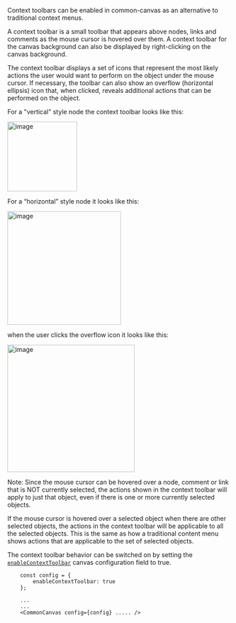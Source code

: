 Context toolbars can be enabled in common-canvas as an alternative to traditional context menus.

A context toolbar is a small toolbar that appears above nodes, links and comments as the mouse cursor is hovered over them. A context toolbar for the canvas background can also be displayed by right-clicking on the canvas background. 

The context toolbar displays a set of icons that represent the most likely actions the user would want to perform on the object under the mouse cursor. If necessary, the toolbar can also show an overflow (horizontal ellipsis) icon that, when clicked, reveals additional actions that can be performed on the object. 

For a "vertical" style node the context toolbar looks like this:

<img width="157" alt="image" src="https://github.com/elyra-ai/canvas/assets/15114439/59d3a435-d901-456f-8825-c9a53196bde3">

For a “horizontal” style node it looks like this:

<img width="256" alt="image" src="https://github.com/elyra-ai/canvas/assets/15114439/e9d1a2cb-b186-420b-ae53-31b11bb34e57">

when the user clicks the overflow icon it looks like this:

<img width="287" alt="image" src="https://github.com/elyra-ai/canvas/assets/15114439/fe1ec1e3-ba5e-4054-a6d9-77eeba4635ed">

Note: Since the mouse cursor can be hovered over a node, comment or link that is NOT currently selected, the actions shown in the context toolbar will apply to just that object, even if there is one or more currently selected objects.  

If the mouse cursor is hovered over a selected object when there are other selected objects, the actions in the context toolbar will be applicable to all the selected objects. This is the same as how a traditional content menu shows actions that are applicable to the set of selected objects. 


The context toolbar behavior can be switched on by setting the [`enableContextToolbar`](/2.1-Config-Objects#enablecontexttoolbar) canvas configuration field to true.

```
    const config = {
        enableContextToolbar: true
    };

    ...
    ...
    <CommonCanvas config={config} ..... />
```


